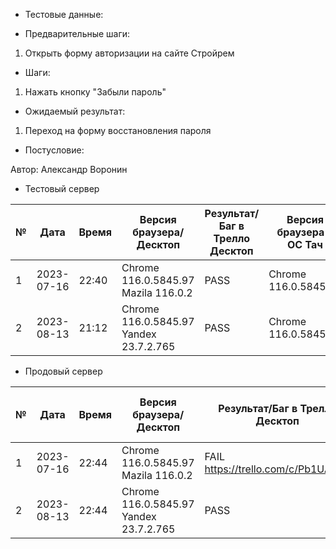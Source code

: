 * Тестовые данные:


* Предварительные шаги:
1. Открыть форму авторизации на сайте Стройрем

* Шаги:
1. Нажать кнопку "Забыли пароль"


* Ожидаемый результат:
1. Переход на форму восстановления пароля

* Постусловие:

Автор: Александр Воронин

* Тестовый сервер 

 
|  №  | Дата       | Время |           Версия браузера/Десктоп          |        Результат/Баг в Трелло Десктоп    |             Версия браузера и ОС Тач      |           Результат/Баг в Трелло Тач          |  Дата Релиза  |  Имя   |
| --- | ---------- | ----- |-------------------------------------| ---------------------------------- | ---------------------------------- | ---------------------------------- | ------| ------  |
| 1   | 2023-07-16 | 22:40 |Chrome 116.0.5845.97 Mazila 116.0.2  | PASS                               | Chrome 116.0.5845.97               | PASS                               | 04.07 | Александр Воронин  |
| 2   | 2023-08-13 | 21:12 |Chrome 116.0.5845.97 Yandex 23.7.2.765| PASS                              | Chrome 116.0.5845.97               | PASS                               | 13.08 | Сабина  |


* Продовый сервер


|  №  | Дата       | Время |           Версия браузера/Десктоп          |        Результат/Баг в Трелло Десктоп    |             Версия браузера и ОС Тач      |           Результат/Баг в Трелло Тач          |  Дата Релиза  |  Имя   |
| --- | ---------- | ----- |-------------------------------------| ---------------------------------- | ---------------------------------- | ---------------------------------- | ------| ------  |
| 1   | 2023-07-16 | 22:44 |Chrome 116.0.5845.97 Mazila 116.0.2  | FAIL https://trello.com/c/Pb1UApB8 | Chrome 116.0.5845.97               | PASS                               | 04.07 | Александр Воронин  |
| 2   | 2023-08-13 | 22:44 |Chrome 116.0.5845.97 Yandex 23.7.2.765| PASS                              | Chrome 116.0.5845.97               | PASS                               | 13.08 | Сабина  |


